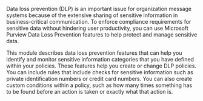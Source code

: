 Data loss prevention (DLP) is an important issue for organization message systems because of the extensive sharing of sensitive information in business-critical communication. To enforce compliance requirements for sensitive data without hindering user productivity, you can use Microsoft Purview Data Loss Prevention features to help protect and manage sensitive data.

This module describes data loss prevention features that can help you identify and monitor sensitive information categories that you have defined within your policies.
These features help you create or change DLP policies. You can include rules that include checks for sensitive information such as private identification numbers or credit card numbers. You can also create custom conditions within a policy, such as how many times something has to be found before an action is taken or exactly what that action is.
